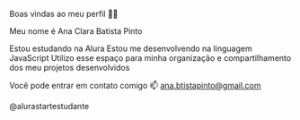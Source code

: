 Boas vindas ao meu perfil 💙💙

Meu nome é Ana Clara Batista Pinto

Estou estudando na Alura
Estou me desenvolvendo na linguagem JavaScript
Utilizo esse espaço para minha organização e compartilhamento dos meu projetos desenvolvidos

Você pode entrar em contato comigo 📫
ana.btistapinto@gmail.com

@alurastartestudante
